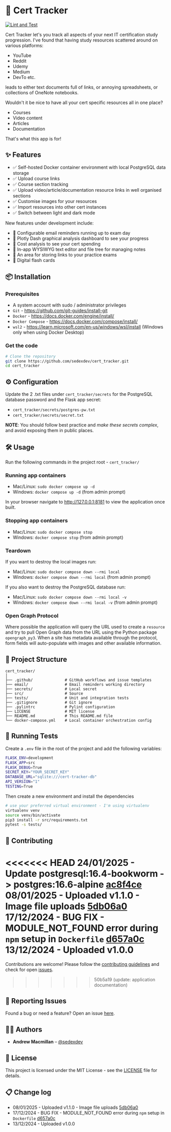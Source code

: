 # 📘 Cert Tracker

[![Lint and Test](https://github.com/sedexdev/cert_tracker/actions/workflows/test.yml/badge.svg)](https://github.com/sedexdev/cert_tracker/actions/workflows/test.yml)

Cert Tracker let's you track all aspects of your next IT certification study progression. I've found that having study resources scattered around on various platforms:

-   YouTube
-   Reddit
-   Udemy
-   Medium
-   DevTo etc.

leads to either text documents full of links, or annoying spreadsheets, or collections of OneNote notebooks.

Wouldn't it be nice to have all your cert specific resources all in one place?

-   Courses
-   Video content
-   Articles
-   Documentation

That's what this app is for!

## ✨ Features

-   ✅ Self-hosted Docker container environment with local PostgreSQL data storage
-   ✅ Upload course links
-   ✅ Course section tracking
-   ✅ Upload video/article/documentation resource links in well organised sections
-   ✅ Customise images for your resources
-   ✅ Import resources into other cert instances
-   ✅ Switch between light and dark mode

New features under development include:

-   📌 Configurable email reminders running up to exam day
-   📌 Plotly Dash graphical analysis dashboard to see your progress
-   📌 Cost analysis to see your cert spending
-   📌 In-app WYSIWYG text editor and file tree for managing notes
-   📌 An area for storing links to your practice exams
-   📌 Digital flash cards

## 📦 Installation

### Prerequisites

-   A system account with sudo / administrator privileges
-   `Git` - https://github.com/git-guides/install-git
-   `Docker` - https://docs.docker.com/engine/install/
-   `Docker Compose` - https://docs.docker.com/compose/install/
-   `wsl2` - https://learn.microsoft.com/en-us/windows/wsl/install (Windows only when using Docker Desktop)

### Get the code

```bash
# Clone the repository
git clone https://github.com/sedexdev/cert_tracker.git
cd cert_tracker
```

## ⚙️ Configuration

Update the 2 .txt files under `cert_tracker/secrets` for the PostgreSQL database password and the Flask app secret:

-   `cert_tracker/secrets/postgres-pw.txt`
-   `cert_tracker/secrets/secret.txt`

**NOTE**: You should follow best practice and _make these secrets complex_, and avoid exposing them in public places.

## 🛠️ Usage

Run the following commands in the project root - `cert_tracker/`

### Running app containers

-   Mac/Linux: `sudo docker compose up -d`
-   Windows: `docker compose up -d` (from admin prompt)

In your browser navigate to http://127.0.0.1:8181 to view the application once built.

### Stopping app containers

-   Mac/Linux: `sudo docker compose stop`
-   Windows: `docker compose stop` (from admin prompt)

### Teardown

If you want to destroy the local images run:

-   Mac/Linux: `sudo docker compose down --rmi local`
-   Windows: `docker compose down --rmi local` (from admin prompt)

If you also want to destroy the PostgreSQL database run:

-   Mac/Linux: `sudo docker compose down --rmi local -v`
-   Windows: `docker compose down --rmi local -v` (from admin prompt)

### Open Graph Protocol

Where possible the application will query the URL used to create a `resource` and try to pull Open Graph data from the URL using the Python package `opengraph_py3`. When a site has metadata available through the protocol, form fields will auto-populate with images and other available information.

## 📂 Project Structure

```
cert_tracker/
│
├── .github/              # GitHub workflows and issue templates
├── email/                # Email reminders working directory
├── secrets/              # Local secret
├── src/                  # Source
├── tests/                # Unit and integration tests
├── .gitignore            # Git ignore
├── .pylintrc             # Pylint configuration
├── LICENSE               # MIT license
├── README.md             # This README.md file
└── docker-compose.yml    # Local container orchestration config
```

## 🧪 Running Tests

Create a `.env` file in the root of the project and add the following variables:

```bash
FLASK_ENV=development
FLASK_APP=src
FLASK_DEBUG=True
SECRET_KEY="YOUR_SECRET_KEY"
DATABASE_URL="sqlite:///cert-tracker-db"
API_VERSION="1"
TESTING=True
```

Then create a new environment and install the dependencies

```bash
# use your preferred virtual environment - I'm using virtualenv
virtualenv venv
source venv/bin/activate
pip3 install -r src/requirements.txt
pytest -s tests/
```

## 🙌 Contributing

<<<<<<< HEAD
24/01/2025 - Update postgresql:16.4-bookworm -> postgres:16.6-alpine [ac8f4ce](https://github.com/sedexdev/cert_tracker/commit/ac8f4ce19ccc9c220010183b0c922a98b26b33fd)</br>
08/01/2025 - Uploaded v1.1.0 - Image file uploads [5db06a0](https://github.com/sedexdev/cert_tracker/commit/396b4aa80e8df66e1919d6c81675f06155db06a0)</br>
17/12/2024 - BUG FIX - MODULE_NOT_FOUND error during <code>npm</code> setup in <code>Dockerfile</code> [d657a0c](https://github.com/sedexdev/cert_tracker/commit/d657a0ce10e4e38b8623ef92b95b3df77a1ba2da)</br>
13/12/2024 - Uploaded v1.0.0
=======
Contributions are welcome! Please follow the [contributing guidelines](https://github.com/sedexdev/cert_tracker/blob/main/CONTRIBUTING.md) and check for open [issues](https://github.com/sedexdev/cert_tracker/issues).
>>>>>>> 50b5a19 (update: application documentation)

## 🐛 Reporting Issues

Found a bug or need a feature? Open an issue [here](https://github.com/sedexdev/cert_tracker/issues).

## 🧑‍💻 Authors

-   **Andrew Macmillan** – [@sedexdev](https://github.com/sedexdev)

## 📜 License

This project is licensed under the MIT License - see the [LICENSE](https://github.com/sedexdev/cert_tracker/blob/main/LICENSE) file for details.

## 📋 Change log

-   08/01/2025 - Uploaded v1.1.0 - Image file uploads [5db06a0](https://github.com/sedexdev/cert_tracker/commit/396b4aa80e8df66e1919d6c81675f06155db06a0)
-   17/12/2024 - BUG FIX - MODULE_NOT_FOUND error during `npm` setup in `Dockerfile` [d657a0c](https://github.com/sedexdev/cert_tracker/commit/d657a0ce10e4e38b8623ef92b95b3df77a1ba2da)
-   13/12/2024 - Uploaded v1.0.0
